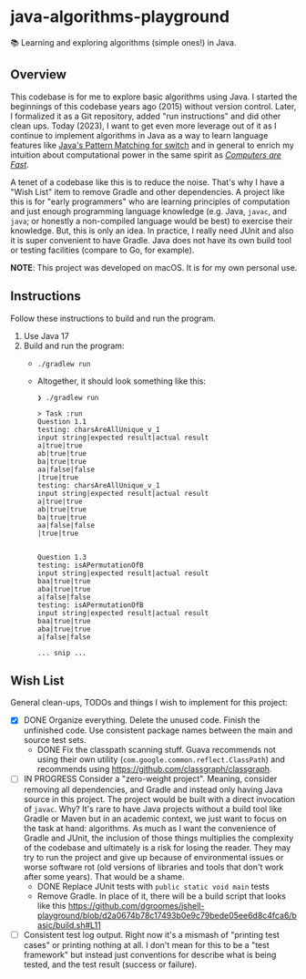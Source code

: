 # java-algorithms-playground

📚 Learning and exploring algorithms (simple ones!) in Java.


## Overview

This codebase is for me to explore basic algorithms using Java. I started the beginnings of this codebase years ago
(2015) without version control. Later, I formalized it as a Git repository, added "run instructions" and did other
clean ups. Today (2023), I want to get even more leverage out of it as I continue to implement algorithms in Java as a
way to learn language features like [Java's Pattern Matching for switch](https://openjdk.org/jeps/433) and in general to
enrich my intuition about computational power in the same spirit as [*Computers are Fast*](https://computers-are-fast.github.io/).

A tenet of a codebase like this is to reduce the noise. That's why I have a "Wish List" item to remove Gradle and other
dependencies. A project like this is for "early programmers" who are learning principles of computation and just enough
programming language knowledge (e.g. Java, `javac`, and `java`; or honestly a non-compiled language would be best) to
exercise their knowledge. But, this is only an idea. In practice, I really need JUnit and also it is super convenient to
have Gradle. Java does not have its own build tool or testing facilities (compare to Go, for example). 

**NOTE**: This project was developed on macOS. It is for my own personal use.


## Instructions

Follow these instructions to build and run the program.

1. Use Java 17
2. Build and run the program:
   * ```shell
     ./gradlew run
     ```
   * Altogether, it should look something like this:
     ```text
     ❯ ./gradlew run
     
     > Task :run
     Question 1.1
     testing: charsAreAllUnique_v_1
     input string|expected result|actual result
     a|true|true
     ab|true|true
     ba|true|true
     aa|false|false
     |true|true
     testing: charsAreAllUnique_v_1
     input string|expected result|actual result
     a|true|true
     ab|true|true
     ba|true|true
     aa|false|false
     |true|true
     
     
     Question 1.3
     testing: isAPermutationOfB
     input string|expected result|actual result
     baa|true|true
     aba|true|true
     a|false|false
     testing: isAPermutationOfB
     input string|expected result|actual result
     baa|true|true
     aba|true|true
     a|false|false
     
     ... snip ...
     ```


## Wish List

General clean-ups, TODOs and things I wish to implement for this project:

* [x] DONE Organize everything. Delete the unused code. Finish the unfinished code. Use consistent package names between the main
  and source test sets.
  * DONE Fix the classpath scanning stuff. Guava recommends not using their own utility (`com.google.common.reflect.ClassPath`)
    and recommends using <https://github.com/classgraph/classgraph>.
* [ ] IN PROGRESS Consider a "zero-weight project". Meaning, consider removing all dependencies, and Gradle and instead only having Java
  source in this project. The project would be built with a direct invocation of `javac`. Why? It's rare to have Java
  projects without a build tool like Gradle or Maven but in an academic context, we just want to focus on the task at
  hand: algorithms. As much as I want the convenience of Gradle and JUnit, the inclusion of those things multiplies the
  complexity of the codebase and ultimately is a risk for losing the reader. They may try to run the project and give up
  because of environmental issues or worse software rot (old versions of libraries and tools that don't work after some
  years). That would be a shame.
   * DONE Replace JUnit tests with `public static void main` tests
   * Remove Gradle. In place of it, there will be a build script that looks like this <https://github.com/dgroomes/jshell-playground/blob/d2a0674b78c17493b0e9c79bede05ee6d8c4fca6/basic/build.sh#L11>
* [ ] Consistent test log output. Right now it's a mismash of "printing test cases" or printing nothing at all. I don't
  mean for this to be a "test framework" but instead just conventions for describe what is being tested, and the test
  result (success or failure). 
